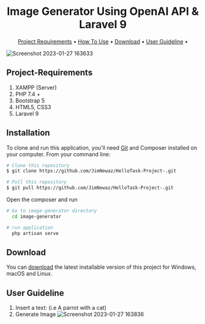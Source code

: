 
<h1 align="center">
  <br>  
    Image Generator Using OpenAI API & Laravel 9
  <br>
</h1>





<p align="center">
  <a href="#Project-Requirements">Project Requirements</a> •
  <a href="#installation">How To Use</a> •
  <a href="#download">Download</a> •
  <a href="#user-guideline">User Guideline</a> •  
</p>

![Screenshot 2023-01-27 163633](https://user-images.githubusercontent.com/63665452/215066316-43d8ba24-a92c-4a4e-a4c5-583c8cdc392d.png)


## Project-Requirements

1) XAMPP (Server) 
2) PHP 7.4 + 
3) Bootstrap 5
4) HTML5, CSS3
5) Laravel 9



## Installation

To clone and run this application, you'll need [Git](https://git-scm.com) and Composer installed on your computer. From your command line:

```bash
# Clone this repository
$ git clone https://github.com/JimNewaz/HelloTask-Project-.git

# Pull this repository
$ git pull https://github.com/JimNewaz/HelloTask-Project-.git

```

Open the composer and run 

```bash
# Go to image-generator directory
  cd image-generator

# run application
  php artisan serve

```


## Download

You can [download](https://github.com/JimNewaz/Image-Generator---OpenAI-Laravel.git) the latest installable version of this project for Windows, macOS and Linux.

## User Guideline

1) Insert a text: (i.e A parrot with a cat) 
2) Generate Image
![Screenshot 2023-01-27 163836](https://user-images.githubusercontent.com/63665452/215066808-bf19dcfb-b3b0-4db7-80ea-6938809af2f6.png)

 



